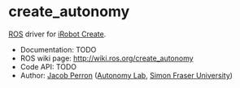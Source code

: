 # create_autonomy

[ROS](http://ros.org) driver for [iRobot Create]().

* Documentation: TODO
* ROS wiki page: http://wiki.ros.org/create_autonomy
* Code API: TODO 
* Author: [Jacob Perron](http://jacobperron.ca) ([Autonomy Lab](http://autonomylab.org), [Simon Fraser University](http://www.sfu.ca))
